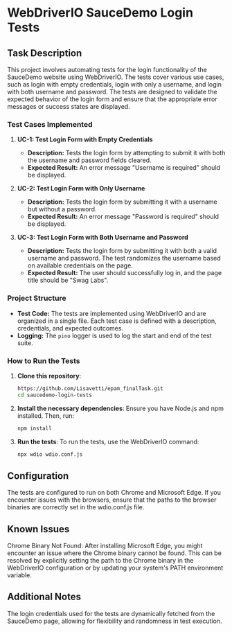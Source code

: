 # WebDriverIO SauceDemo Login Tests

## Task Description

This project involves automating tests for the login functionality of the SauceDemo website using WebDriverIO. The tests cover various use cases, such as login with empty credentials, login with only a username, and login with both username and password. The tests are designed to validate the expected behavior of the login form and ensure that the appropriate error messages or success states are displayed.

### Test Cases Implemented

1. **UC-1: Test Login Form with Empty Credentials**
   - **Description:** Tests the login form by attempting to submit it with both the username and password fields cleared.
   - **Expected Result:** An error message "Username is required" should be displayed.

2. **UC-2: Test Login Form with Only Username**
   - **Description:** Tests the login form by submitting it with a username but without a password.
   - **Expected Result:** An error message "Password is required" should be displayed.

3. **UC-3: Test Login Form with Both Username and Password**
   - **Description:** Tests the login form by submitting it with both a valid username and password. The test randomizes the username based on available credentials on the page.
   - **Expected Result:** The user should successfully log in, and the page title should be "Swag Labs".

### Project Structure

- **Test Code:** The tests are implemented using WebDriverIO and are organized in a single file. Each test case is defined with a description, credentials, and expected outcomes.
- **Logging:** The `pino` logger is used to log the start and end of the test suite.

### How to Run the Tests

1. **Clone this repository**:
   ```bash
   https://github.com/Lisavetti/epam_finalTask.git
   cd saucedemo-login-tests
   
2. **Install the necessary dependencies**:
Ensure you have Node.js and npm installed. Then, run:
    ```bash
    npm install

3. **Run the tests**:
To run the tests, use the WebDriverIO command:
   ```bash
   npx wdio wdio.conf.js


## Configuration
The tests are configured to run on both Chrome and Microsoft Edge. If you encounter issues with the browsers, ensure that the paths to the browser binaries are correctly set in the wdio.conf.js file.

## Known Issues
Chrome Binary Not Found: After installing Microsoft Edge, you might encounter an issue where the Chrome binary cannot be found. This can be resolved by explicitly setting the path to the Chrome binary in the WebDriverIO configuration or by updating your system's PATH environment variable.

## Additional Notes
The login credentials used for the tests are dynamically fetched from the SauceDemo page, allowing for flexibility and randomness in test execution.
